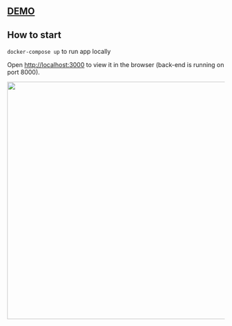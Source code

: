## <a href="https://drawgame.vercel.app/">DEMO</a>

## How to start
`docker-compose up` to run app locally

Open [http://localhost:3000](http://localhost:3000) to view it in the browser (back-end is running on port 8000).

<p>
  <img width="550" src="https://i.ibb.co/KWwxQGQ/draw2.png"/>
</p>

